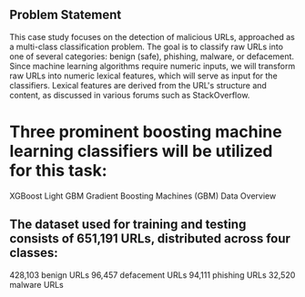 ## Problem Statement
This case study focuses on the detection of malicious URLs, approached as a multi-class classification problem. The goal is to classify raw URLs into one of several categories: benign (safe), phishing, malware, or defacement. Since machine learning algorithms require numeric inputs, we will transform raw URLs into numeric lexical features, which will serve as input for the classifiers. Lexical features are derived from the URL's structure and content, as discussed in various forums such as StackOverflow.

# Three prominent boosting machine learning classifiers will be utilized for this task:

XGBoost
Light GBM
Gradient Boosting Machines (GBM)
Data Overview
## The dataset used for training and testing consists of 651,191 URLs, distributed across four classes:

428,103 benign URLs
96,457 defacement URLs
94,111 phishing URLs
32,520 malware URLs
